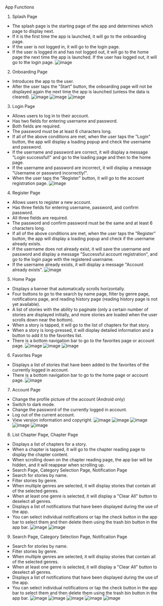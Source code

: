App Functions
  1. Splash Page
  - The splash page is the starting page of the app and determines which page to display next.
  - If it is the first time the app is launched, it will go to the onboarding page.
  - If the user is not logged in, it will go to the login page.
  - If the user is logged in and has not logged out, it will go to the home page the next time the app is launched. If the user has logged out, it will go to the login page.
    ![image](https://github.com/user-attachments/assets/6f438aff-8472-4f55-a1d8-cb12e356d499)
    
  2. Onboarding Page
  - Introduces the app to the user.
  - After the user taps the "Start" button, the onboarding page will not be displayed again the next time the app is launched (unless the data is cleared).
    ![image](https://github.com/user-attachments/assets/385440ff-3ae1-478b-890c-3bba3c5e24c5) ![image](https://github.com/user-attachments/assets/21a01765-bc49-45b1-b4fb-941e5606097e) ![image](https://github.com/user-attachments/assets/c4eab187-4266-41a2-b224-fbc8b2e29e69)

  3. Login Page
  - Allows users to log in to their account.
  - Has two fields for entering username and password.
  - Both fields are required.
  - The password must be at least 6 characters long.
  - If all of the above conditions are met, when the user taps the "Login" button, the app will display a loading popup and check the username and password.
  - If the username and password are correct, it will display a message "Login successful!" and go to the loading page and then to the home page.
  - If the username and password are incorrect, it will display a message "Username or password incorrectly!".
  - When the user taps the "Register" button, it will go to the account registration page.
    ![image](https://github.com/user-attachments/assets/9ee56663-0858-4a2f-99f9-c0ff667d4489)

  4. Register Page
  - Allows users to register a new account.
  - Has three fields for entering username, password, and confirm password.
  - All three fields are required.
  - The password and confirm password must be the same and at least 6 characters long.
  - If all of the above conditions are met, when the user taps the "Register" button, the app will display a loading popup and check if the username already exists.
  - If the username does not already exist, it will save the username and password and display a message "Successful account registration", and go to the login page with the registered username.
  - If the username already exists, it will display a message "Account already exists".
    ![image](https://github.com/user-attachments/assets/63d9e4cc-9be5-4105-8bb0-144c942f21c8)

  5. Home Page
  - Displays a banner that automatically scrolls horizontally.
  - Four buttons to go to the search by name page, filter by genre page, notifications page, and reading history page (reading history page is not yet available).
  - A list of stories with the ability to paginate (only a certain number of stories are displayed initially, and more stories are loaded when the user scrolls down near the bottom).
  - When a story is tapped, it will go to the list of chapters for that story.
  - When a story is long-pressed, it will display detailed information and a button to add it to the favorites list.
  - There is a bottom navigation bar to go to the favorites page or account page.
    ![image](https://github.com/user-attachments/assets/077bb79b-c1aa-43bd-8b7d-4c0549cf5ccd) ![image](https://github.com/user-attachments/assets/e74bf803-37cf-4991-98b6-95c5767ef39f) ![image](https://github.com/user-attachments/assets/659be29b-5ec2-4228-9718-d98c1a1826f0)

  6. Favorites Page
  - Displays a list of stories that have been added to the favorites of the currently logged in account.
  - There is a bottom navigation bar to go to the home page or account page.
    ![image](https://github.com/user-attachments/assets/4a25e59b-3d13-4a0c-b901-5db1c225ee42)

  7. Account Page
  - Change the profile picture of the account (Android only)
  - Switch to dark mode.
  - Change the password of the currently logged in account.
  - Log out of the current account.
  - View version information and copyright.
    ![image](https://github.com/user-attachments/assets/9a82dcff-049b-47c7-831b-7067a60f3d4d) ![image](https://github.com/user-attachments/assets/0020270e-7f12-43eb-90a1-2d8bb8f14788) ![image](https://github.com/user-attachments/assets/8bc61a29-41ba-4996-8534-025f7a9cbe0e) ![image](https://github.com/user-attachments/assets/437c521b-2a7f-47fb-b916-601b56231dbf) ![image](https://github.com/user-attachments/assets/c168137d-e994-4b04-bd28-f862bde2daa1)

  8. List Chapter Page, Chapter Page
  - Displays a list of chapters for a story.
  - When a chapter is tapped, it will go to the chapter reading page to display the chapter content.
  - When scrolling down on the chapter reading page, the app bar will be hidden, and it will reappear when scrolling up.
  - Search Page, Category Selection Page, Notification Page
  - Search for stories by name.
  - Filter stories by genre.
  - When multiple genres are selected, it will display stories that contain all of the selected genres.
  - When at least one genre is selected, it will display a "Clear All" button to deselect all genres.
  - Displays a list of notifications that have been displayed during the use of the app.
  - You can select individual notifications or tap the check button in the app bar to select them and then delete them using the trash bin button in the app bar.
    ![image](https://github.com/user-attachments/assets/6a991cf5-5522-45be-b7e0-577c072e0d35) ![image](https://github.com/user-attachments/assets/192669a4-5c57-4fbd-b14c-e974787b7185)

  9. Search Page, Category Selection Page, Notification Page
  - Search for stories by name.
  - Filter stories by genre.
  - When multiple genres are selected, it will display stories that contain all of the selected genres.
  - When at least one genre is selected, it will display a "Clear All" button to deselect all genres.
  - Displays a list of notifications that have been displayed during the use of the app.
  - You can select individual notifications or tap the check button in the app bar to select them and then delete them using the trash bin button in the app bar.
    ![image](https://github.com/user-attachments/assets/9b23fb10-2483-4966-84e1-90d9376626a2) ![image](https://github.com/user-attachments/assets/f3c84bcf-4010-4352-9bf8-dd79d4e42a93) ![image](https://github.com/user-attachments/assets/261362be-5db0-44fe-a442-91eb8e59fb1d) ![image](https://github.com/user-attachments/assets/fbf79bae-8f4a-402c-aaf1-66eb66896db9) ![image](https://github.com/user-attachments/assets/882d39f6-6379-493e-8e92-0df3d039e136)
